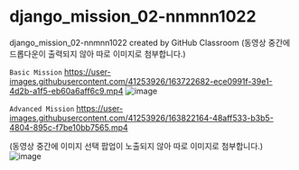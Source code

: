 # django_mission_02-nnmnn1022
django_mission_02-nnmnn1022 created by GitHub Classroom
(동영상 중간에 드롭다운이 출력되지 않아 따로 이미지로 첨부합니다.)

```Basic Mission```
https://user-images.githubusercontent.com/41253926/163722682-ece0991f-39e1-4d2b-a1f5-eb60a6aff6c9.mp4
![image](https://user-images.githubusercontent.com/41253926/163722130-83f22d6b-6537-4761-9b94-1f7d47641831.png)


```Advanced Mission```
https://user-images.githubusercontent.com/41253926/163822164-48aff533-b3b5-4804-895c-f7be10bb7565.mp4

(동영상 중간에 이미지 선택 팝업이 노출되지 않아 따로 이미지로 첨부합니다.)
![image](https://user-images.githubusercontent.com/41253926/163822513-85c0ed4a-9774-48f3-83bf-ef56dfe073e5.png)
